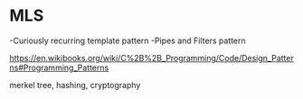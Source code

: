 # MLS


-Curiously recurring template pattern
-Pipes and Filters pattern

https://en.wikibooks.org/wiki/C%2B%2B_Programming/Code/Design_Patterns#Programming_Patterns

merkel tree, hashing, cryptography